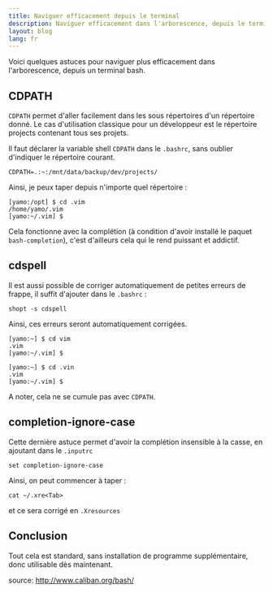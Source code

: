```yaml
---
title: Naviguer efficacement depuis le terminal
description: Naviguer efficacement dans l'arborescence, depuis le terminal (uniquement pour bash)
layout: blog
lang: fr
---
```

Voici quelques astuces pour naviguer plus efficacement dans l'arborescence, depuis un terminal bash.

## CDPATH

`CDPATH` permet d'aller facilement dans les sous répertoires d'un répertoire donné. Le cas
d'utilisation classique pour un développeur est le répertoire projects contenant tous ses projets.

Il faut déclarer la variable shell `CDPATH` dans le `.bashrc`, sans oublier d'indiquer le répertoire
courant.

```
CDPATH=.:~:/mnt/data/backup/dev/projects/
```

Ainsi, je peux taper depuis n'importe quel répertoire :

```
[yamo:/opt] $ cd .vim
/home/yamo/.vim
[yamo:~/.vim] $ 
```

Cela fonctionne avec la complétion (à condition d'avoir installé le paquet `bash-completion`), c'est
d'ailleurs cela qui le rend puissant et addictif.

## cdspell

Il est aussi possible de corriger automatiquement de petites erreurs de frappe, il suffit d'ajouter
dans le `.bashrc` :

```
shopt -s cdspell
```

Ainsi, ces erreurs seront automatiquement corrigées.

```
[yamo:~] $ cd vim
.vim
[yamo:~/.vim] $
```

```
[yamo:~] $ cd .vin
.vim
[yamo:~/.vim] $
```

A noter, cela ne se cumule pas avec `CDPATH`.

## completion-ignore-case

Cette dernière astuce permet d'avoir la complétion insensible à la casse, en ajoutant dans le
`.inputrc`

```
set completion-ignore-case
```

Ainsi, on peut commencer à taper :

```
cat ~/.xre<Tab>
```

et ce sera corrigé en `.Xresources`

## Conclusion

Tout cela est standard, sans installation de programme supplémentaire, donc utilisable dès
maintenant.

source: http://www.caliban.org/bash/
